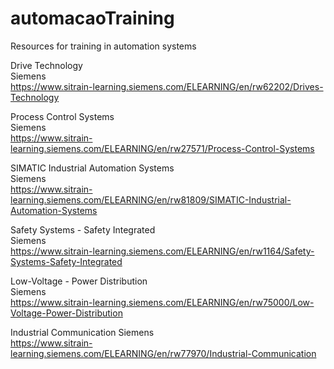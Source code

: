 # automacaoTraining
Resources for training in automation systems

Drive Technology  
Siemens  
https://www.sitrain-learning.siemens.com/ELEARNING/en/rw62202/Drives-Technology 
 
Process Control Systems  
Siemens  
https://www.sitrain-learning.siemens.com/ELEARNING/en/rw27571/Process-Control-Systems  

SIMATIC Industrial Automation Systems  
Siemens  
https://www.sitrain-learning.siemens.com/ELEARNING/en/rw81809/SIMATIC-Industrial-Automation-Systems  

Safety Systems - Safety Integrated  
Siemens  
https://www.sitrain-learning.siemens.com/ELEARNING/en/rw1164/Safety-Systems-Safety-Integrated  

Low-Voltage - Power Distribution  
Siemens  
https://www.sitrain-learning.siemens.com/ELEARNING/en/rw75000/Low-Voltage-Power-Distribution  

Industrial Communication
Siemens  
https://www.sitrain-learning.siemens.com/ELEARNING/en/rw77970/Industrial-Communication

